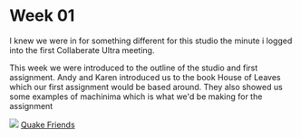 # Week 01

[](week_1_collab_screen.jpg)
I knew we were in for something different for this studio the minute i logged into the first Collaberate Ultra meeting. 

This week we were introduced to the outline of the studio and first assignment. 
Andy and Karen introduced us to the book House of Leaves which our first assignment would be based around. They also showed us some examples of machinima which is what we'd be making for the assignment

![](Quake-Friends) 
[Quake Friends](https://www.youtube.com/watch?v=dmyO1A5J8SU)
